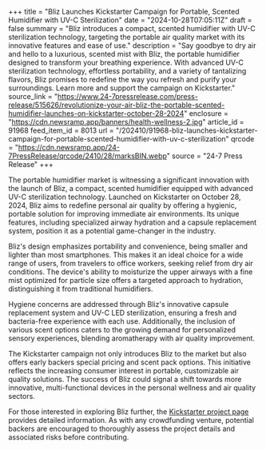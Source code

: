 +++
title = "Bliz Launches Kickstarter Campaign for Portable, Scented Humidifier with UV-C Sterilization"
date = "2024-10-28T07:05:11Z"
draft = false
summary = "Bliz introduces a compact, scented humidifier with UV-C sterilization technology, targeting the portable air quality market with its innovative features and ease of use."
description = "Say goodbye to dry air and hello to a luxurious, scented mist with Bliz, the portable humidifier designed to transform your breathing experience. With advanced UV-C sterilization technology, effortless portability, and a variety of tantalizing flavors, Bliz promises to redefine the way you refresh and purify your surroundings. Learn more and support the campaign on Kickstarter."
source_link = "https://www.24-7pressrelease.com/press-release/515626/revolutionize-your-air-bliz-the-portable-scented-humidifier-launches-on-kickstarter-october-28-2024"
enclosure = "https://cdn.newsramp.app/banners/health-wellness-2.jpg"
article_id = 91968
feed_item_id = 8013
url = "/202410/91968-bliz-launches-kickstarter-campaign-for-portable-scented-humidifier-with-uv-c-sterilization"
qrcode = "https://cdn.newsramp.app/24-7PressRelease/qrcode/2410/28/marksBIN.webp"
source = "24-7 Press Release"
+++

<p>The portable humidifier market is witnessing a significant innovation with the launch of Bliz, a compact, scented humidifier equipped with advanced UV-C sterilization technology. Launched on Kickstarter on October 28, 2024, Bliz aims to redefine personal air quality by offering a hygienic, portable solution for improving immediate air environments. Its unique features, including specialized airway hydration and a capsule replacement system, position it as a potential game-changer in the industry.</p><p>Bliz's design emphasizes portability and convenience, being smaller and lighter than most smartphones. This makes it an ideal choice for a wide range of users, from travelers to office workers, seeking relief from dry air conditions. The device's ability to moisturize the upper airways with a fine mist optimized for particle size offers a targeted approach to hydration, distinguishing it from traditional humidifiers.</p><p>Hygiene concerns are addressed through Bliz's innovative capsule replacement system and UV-C LED sterilization, ensuring a fresh and bacteria-free experience with each use. Additionally, the inclusion of various scent options caters to the growing demand for personalized sensory experiences, blending aromatherapy with air quality improvement.</p><p>The Kickstarter campaign not only introduces Bliz to the market but also offers early backers special pricing and scent pack options. This initiative reflects the increasing consumer interest in portable, customizable air quality solutions. The success of Bliz could signal a shift towards more innovative, multi-functional devices in the personal wellness and air quality sectors.</p><p>For those interested in exploring Bliz further, the <a href='https://www.kickstarter.com' rel='nofollow' target='_blank'>Kickstarter project page</a> provides detailed information. As with any crowdfunding venture, potential backers are encouraged to thoroughly assess the project details and associated risks before contributing.</p>